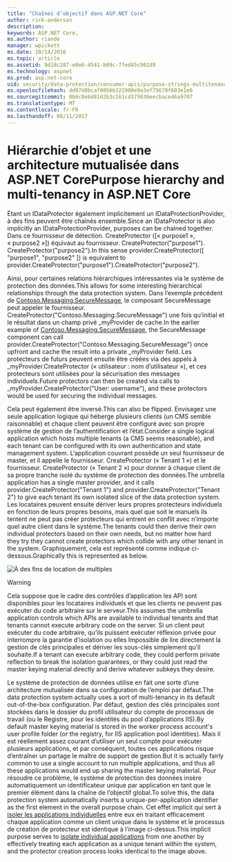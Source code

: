 ```yaml
---
title: "Chaînes d’objectif dans ASP.NET Core"
author: rick-anderson
description: 
keywords: ASP.NET Core,
ms.author: riande
manager: wpickett
ms.date: 10/14/2016
ms.topic: article
ms.assetid: 9d18c287-e0e6-4541-b09c-7fed45c902d9
ms.technology: aspnet
ms.prod: asp.net-core
uid: security/data-protection/consumer-apis/purpose-strings-multitenancy
ms.openlocfilehash: dd87d8bcaf0056b322908e9a3ef75678f603e1e6
ms.sourcegitcommit: 0b6c8e6d81d2b3c161cd375036eecbace46a9707
ms.translationtype: MT
ms.contentlocale: fr-FR
ms.lasthandoff: 08/11/2017
---
```

# <a name="purpose-hierarchy-and-multi-tenancy-in-aspnet-core"></a><span data-ttu-id="45456-103">Hiérarchie d’objet et une architecture mutualisée dans ASP.NET Core</span><span class="sxs-lookup"><span data-stu-id="45456-103">Purpose hierarchy and multi-tenancy in ASP.NET Core</span></span>

<span data-ttu-id="45456-104">Étant un IDataProtector également implicitement un IDataProtectionProvider, à des fins peuvent être chaînés ensemble.</span><span class="sxs-lookup"><span data-stu-id="45456-104">Since an IDataProtector is also implicitly an IDataProtectionProvider, purposes can be chained together.</span></span> <span data-ttu-id="45456-105">Dans ce fournisseur de détection. CreateProtector ([« purpose1 », « purpose2 »]) équivaut au fournisseur. CreateProtector("purpose1"). CreateProtector("purpose2").</span><span class="sxs-lookup"><span data-stu-id="45456-105">In this sense provider.CreateProtector([ "purpose1", "purpose2" ]) is equivalent to provider.CreateProtector("purpose1").CreateProtector("purpose2").</span></span>

<span data-ttu-id="45456-106">Ainsi, pour certaines relations hiérarchiques intéressantes via le système de protection des données.</span><span class="sxs-lookup"><span data-stu-id="45456-106">This allows for some interesting hierarchical relationships through the data protection system.</span></span> <span data-ttu-id="45456-107">Dans l’exemple précédent de [Contoso.Messaging.SecureMessage](purpose-strings.md#data-protection-contoso-purpose), le composant SecureMessage peut appeler le fournisseur. CreateProtector("Contoso.Messaging.SecureMessage") une fois qu’initial et le résultat dans un champ privé _myProvider de cache.</span><span class="sxs-lookup"><span data-stu-id="45456-107">In the earlier example of [Contoso.Messaging.SecureMessage](purpose-strings.md#data-protection-contoso-purpose), the SecureMessage component can call provider.CreateProtector("Contoso.Messaging.SecureMessage") once upfront and cache the result into a private _myProvider field.</span></span> <span data-ttu-id="45456-108">Les protecteurs de futurs peuvent ensuite être créées via des appels à _myProvider.CreateProtector (« utilisateur : nom d’utilisateur »), et ces protecteurs sont utilisées pour la sécurisation des messages individuels.</span><span class="sxs-lookup"><span data-stu-id="45456-108">Future protectors can then be created via calls to _myProvider.CreateProtector("User: username"), and these protectors would be used for securing the individual messages.</span></span>

<span data-ttu-id="45456-109">Cela peut également être inversé.</span><span class="sxs-lookup"><span data-stu-id="45456-109">This can also be flipped.</span></span> <span data-ttu-id="45456-110">Envisagez une seule application logique qui héberge plusieurs clients (un CMS semble raisonnable) et chaque client peuvent être configuré avec son propre système de gestion de l’authentification et l’état.</span><span class="sxs-lookup"><span data-stu-id="45456-110">Consider a single logical application which hosts multiple tenants (a CMS seems reasonable), and each tenant can be configured with its own authentication and state management system.</span></span> <span data-ttu-id="45456-111">L’application couvrant possède un seul fournisseur de master, et il appelle le fournisseur. CreateProtector (« Tenant 1 ») et le fournisseur. CreateProtector (« Tenant 2 ») pour donner à chaque client de sa propre tranche isolé du système de protection des données.</span><span class="sxs-lookup"><span data-stu-id="45456-111">The umbrella application has a single master provider, and it calls provider.CreateProtector("Tenant 1") and provider.CreateProtector("Tenant 2") to give each tenant its own isolated slice of the data protection system.</span></span> <span data-ttu-id="45456-112">Les locataires peuvent ensuite dériver leurs propres protecteurs individuels en fonction de leurs propres besoins, mais quel que soit le manuels ils tentent ne peut pas créer protecteurs qui entrent en conflit avec n’importe quel autre client dans le système.</span><span class="sxs-lookup"><span data-stu-id="45456-112">The tenants could then derive their own individual protectors based on their own needs, but no matter how hard they try they cannot create protectors which collide with any other tenant in the system.</span></span> <span data-ttu-id="45456-113">Graphiquement, cela est représenté comme indiqué ci-dessous.</span><span class="sxs-lookup"><span data-stu-id="45456-113">Graphically this is represented as below.</span></span>

![À des fins de location de multiples](purpose-strings-multitenancy/_static/purposes-multi-tenancy.png)

>[!WARNING]
> <span data-ttu-id="45456-115">Cela suppose que le cadre des contrôles d’application les API sont disponibles pour les locataires individuels et que les clients ne peuvent pas exécuter du code arbitraire sur le serveur.</span><span class="sxs-lookup"><span data-stu-id="45456-115">This assumes the umbrella application controls which APIs are available to individual tenants and that tenants cannot execute arbitrary code on the server.</span></span> <span data-ttu-id="45456-116">Si un client peut exécuter du code arbitraire, qu’ils puissent exécuter réflexion privée pour interrompre la garantie d’isolation ou elles Impossible de lire directement la gestion de clés principales et dériver les sous-clés simplement qu’il souhaite.</span><span class="sxs-lookup"><span data-stu-id="45456-116">If a tenant can execute arbitrary code, they could perform private reflection to break the isolation guarantees, or they could just read the master keying material directly and derive whatever subkeys they desire.</span></span>

<span data-ttu-id="45456-117">Le système de protection de données utilise en fait une sorte d’une architecture mutualisée dans sa configuration de l’emploi par défaut.</span><span class="sxs-lookup"><span data-stu-id="45456-117">The data protection system actually uses a sort of multi-tenancy in its default out-of-the-box configuration.</span></span> <span data-ttu-id="45456-118">Par défaut, gestion des clés principales sont stockées dans le dossier du profil utilisateur du compte de processus de travail (ou le Registre, pour les identités du pool d’applications IIS).</span><span class="sxs-lookup"><span data-stu-id="45456-118">By default master keying material is stored in the worker process account's user profile folder (or the registry, for IIS application pool identities).</span></span> <span data-ttu-id="45456-119">Mais il est réellement assez courant d’utiliser un seul compte pour exécuter plusieurs applications, et par conséquent, toutes ces applications risque d’entraîner un partage le maître de support de gestion.</span><span class="sxs-lookup"><span data-stu-id="45456-119">But it is actually fairly common to use a single account to run multiple applications, and thus all these applications would end up sharing the master keying material.</span></span> <span data-ttu-id="45456-120">Pour résoudre ce problème, le système de protection des données insère automatiquement un identificateur unique par application en tant que le premier élément dans la chaîne de l’objectif global.</span><span class="sxs-lookup"><span data-stu-id="45456-120">To solve this, the data protection system automatically inserts a unique-per-application identifier as the first element in the overall purpose chain.</span></span> <span data-ttu-id="45456-121">Cet effet implicit qui sert à [isoler les applications individuelles](../configuration/overview.md#data-protection-configuration-per-app-isolation) entre eux en traitant efficacement chaque application comme un client unique dans le système et le processus de création de protecteur est identique à l’image ci-dessus.</span><span class="sxs-lookup"><span data-stu-id="45456-121">This implicit purpose serves to [isolate individual applications](../configuration/overview.md#data-protection-configuration-per-app-isolation) from one another by effectively treating each application as a unique tenant within the system, and the protector creation process looks identical to the image above.</span></span>
